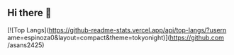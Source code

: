 ## Hi there 👋

<!--
**espinoza0/espinoza0** is a ✨ _special_ ✨ repository because its `README.md` (this file) appears on your GitHub profile.

Here are some ideas to get you started:

- 🔭 I’m currently working on ...
- 🌱 I’m currently learning ...
- 👯 I’m looking to collaborate on ...
- 🤔 I’m looking for help with ...
- 💬 Ask me about ...
- 📫 How to reach me: ...
- 😄 Pronouns: ...
- ⚡ Fun fact: ...
-->

[![Top
Langs](https://github-readme-stats.vercel.app/api/top-langs/?usern
ame=espinoza0&layout=compact&theme=tokyonight)](https://github.com
/asans2425)
